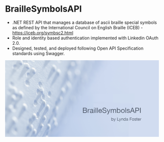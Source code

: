 # BrailleSymbolsAPI

- .NET REST API that manages a database of ascii braille special symbols as defined by the International Council on English Braille (ICEB) - https://iceb.org/symbsc2.html 
- Role and identity based authentication implemented with Linkedin OAuth 2.0. 
- Designed, tested, and deployed following Open API Specification standards using Swagger. 

![My App](./app.png)
